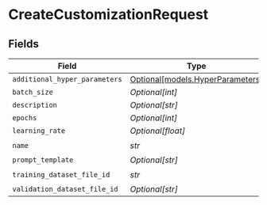 # CreateCustomizationRequest


## Fields

| Field                                                            | Type                                                             | Required                                                         | Description                                                      |
| ---------------------------------------------------------------- | ---------------------------------------------------------------- | ---------------------------------------------------------------- | ---------------------------------------------------------------- |
| `additional_hyper_parameters`                                    | [Optional[models.HyperParameters]](../models/hyperparameters.md) | :heavy_minus_sign:                                               | N/A                                                              |
| `batch_size`                                                     | *Optional[int]*                                                  | :heavy_minus_sign:                                               | N/A                                                              |
| `description`                                                    | *Optional[str]*                                                  | :heavy_minus_sign:                                               | N/A                                                              |
| `epochs`                                                         | *Optional[int]*                                                  | :heavy_minus_sign:                                               | N/A                                                              |
| `learning_rate`                                                  | *Optional[float]*                                                | :heavy_minus_sign:                                               | N/A                                                              |
| `name`                                                           | *str*                                                            | :heavy_check_mark:                                               | N/A                                                              |
| `prompt_template`                                                | *Optional[str]*                                                  | :heavy_minus_sign:                                               | N/A                                                              |
| `training_dataset_file_id`                                       | *str*                                                            | :heavy_check_mark:                                               | N/A                                                              |
| `validation_dataset_file_id`                                     | *Optional[str]*                                                  | :heavy_minus_sign:                                               | N/A                                                              |